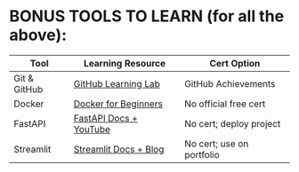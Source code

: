 # BONUS TOOLS TO LEARN (for all the above):
| **Tool**     | **Learning Resource**                                   | **Cert Option**           |
| ------------ | ------------------------------------------------------- | ------------------------- |
| Git & GitHub | [GitHub Learning Lab](https://lab.github.com/)          | GitHub Achievements       |
| Docker       | [Docker for Beginners](https://docker-curriculum.com/)  | No official free cert     |
| FastAPI      | [FastAPI Docs + YouTube](https://fastapi.tiangolo.com/) | No cert; deploy project   |
| Streamlit    | [Streamlit Docs + Blog](https://docs.streamlit.io/)     | No cert; use on portfolio |
